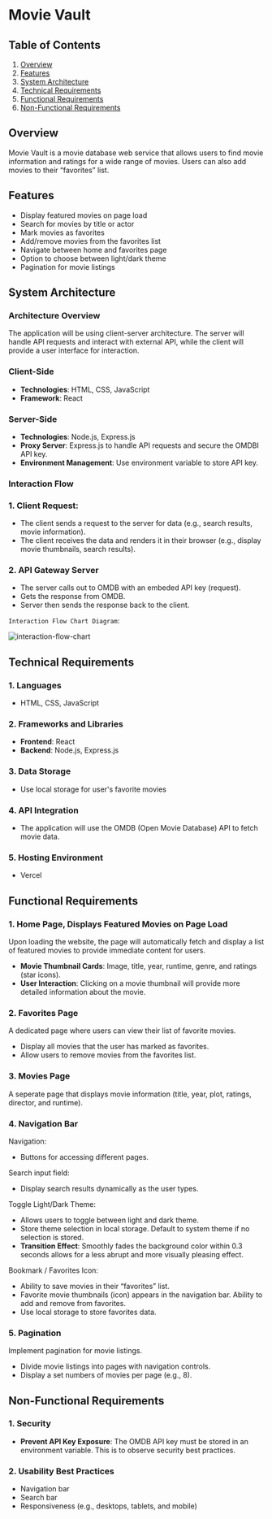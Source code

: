 # Movie Vault

## Table of Contents
1. [Overview](#overview)
2. [Features](#features)
3. [System Architecture](#system-architecture)
4. [Technical Requirements](#technical-requirements)
5. [Functional Requirements](#functional-requirements)
6. [Non-Functional Requirements](#non-functional-requirements)


## Overview
Movie Vault is a movie database web service that allows users to find movie information and ratings for a wide range of movies. Users can also add movies to their “favorites” list.

## Features

* Display featured movies on page load
* Search for movies by title or actor
* Mark movies as favorites
* Add/remove movies from the favorites list
* Navigate between home and favorites page
* Option to choose between light/dark theme
* Pagination for movie listings


## System Architecture

### Architecture Overview
The application will be using client-server architecture. The server will handle API requests and interact with external API, while the client will provide a user interface for interaction.

### Client-Side
* **Technologies**: HTML, CSS, JavaScript
* **Framework**: React

### Server-Side
* **Technologies**: Node.js, Express.js
* **Proxy Server**: Express.js to handle API requests and secure the OMDBI API key.
* **Environment Management**: Use environment variable to store API key.

### Interaction Flow

### 1. Client Request:
* The client sends a request to the server for data (e.g., search results, movie information).
* The client receives the data and renders it in their browser (e.g., display movie thumbnails, search results).

### 2. API Gateway Server
* The server calls out to OMDB with an embeded API key (request).
* Gets the response from OMDB.
* Server then sends the response back to the client.

`Interaction Flow Chart Diagram`:

![interaction-flow-chart](https://github.com/samantha-t28/the-movie-vault-app/assets/96286575/1a54c126-804b-4200-9998-0a7accbb5bd2)


## Technical Requirements

### 1. Languages
* HTML, CSS, JavaScript

### 2. Frameworks and Libraries 
* **Frontend**: React
* **Backend**: Node.js, Express.js

### 3. Data Storage
* Use local storage for user's favorite movies

### 4. API Integration
* The application will use the OMDB (Open Movie Database) API to fetch movie data.

### 5. Hosting Environment
* Vercel

## Functional Requirements

### 1. Home Page, Displays Featured Movies on Page Load 
Upon loading the website, the page will automatically fetch and display a list of featured movies to provide immediate content for users.

* **Movie Thumbnail Cards**: Image, title, year, runtime, genre, and ratings (star icons).
* **User Interaction**: Clicking on a movie thumbnail will provide more detailed information about the movie.

### 2. Favorites Page
A dedicated page where users can view their list of favorite movies.

* Display all movies that the user has marked as favorites.
* Allow users to remove movies from the favorites list.

### 3. Movies Page
A seperate page that displays movie information (title, year, plot, ratings, director, and runtime).

### 4. Navigation Bar

Navigation:
* Buttons for accessing different pages.

Search input field:
* Display search results dynamically as the user types.

Toggle Light/Dark Theme:
* Allows users to toggle between light and dark theme.
* Store theme selection in local storage. Default to system theme if no selection is stored.
* **Transition Effect**: Smoothly fades the background color within 0.3 seconds allows for a less abrupt and more visually pleasing effect.

Bookmark / Favorites Icon:
* Ability to save movies in their “favorites” list.
* Favorite movie thumbnails (icon) appears in the navigation bar. Ability to add and remove from favorites.
* Use local storage to store favorites data.	

### 5. Pagination
Implement pagination for movie listings.

* Divide movie listings into pages with navigation controls.
* Display a set numbers of movies per page (e.g., 8).

## Non-Functional Requirements

### 1. Security
* **Prevent API Key Exposure**: The OMDB API key must be stored in an environment variable. This is to observe security best practices.

### 2. Usability Best Practices
* Navigation bar
* Search bar
* Responsiveness (e.g., desktops, tablets, and mobile)





